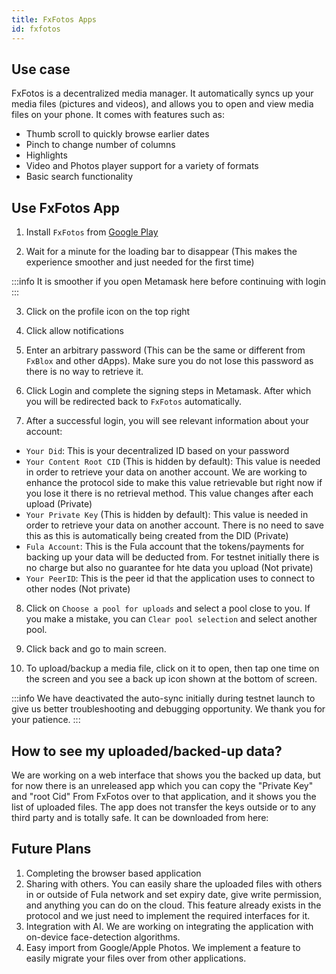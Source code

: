 ```yaml
---
title: FxFotos Apps
id: fxfotos
---
```


## Use case
FxFotos is a decentralized media manager. It automatically syncs up your media files (pictures and videos), and allows you to open and view media files on your phone. It comes with features such as:
 - Thumb scroll to quickly browse earlier dates
 - Pinch to change number of columns
 - Highlights
 - Video and Photos player support for a variety of formats
 - Basic search functionality
  
## Use FxFotos App

1. Install `FxFotos` from [Google Play](https://play.google.com/store/apps/details?id=land.fx.fotos)

2. Wait for a minute for the loading bar to disappear (This makes the experience smoother and just needed for the first time)

:::info It is smoother if you open Metamask here before continuing with login
:::

3. Click on the profile icon on the top right

4. Click allow notifications

5. Enter an arbitrary password (This can be the same or different from `FxBlox` and other dApps). Make sure you do not lose this password as there is no way to retrieve it.

6. Click Login and complete the signing steps in Metamask. After which you will be redirected back to `FxFotos` automatically.

7. After a successful login, you will see relevant information about your account:
- `Your Did`: This is your decentralized ID based on your password
- `Your Content Root CID` (This is hidden by default): This value is needed in order to retrieve your data on another account. We are working to enhance the protocol side to make this value retrievable but right now if you lose it there is no retrieval method. This value changes after each upload (Private)
- `Your Private Key` (This is hidden by default): This value is needed in order to retrieve your data on another account. There is no need to save this as this is automatically being created from the DID (Private)
- `Fula Account`: This is the Fula account that the tokens/payments for backing up your data will be deducted from. For testnet initially there is no charge but also no guarantee for hte data you upload (Not private)
- `Your PeerID`: This is the peer id that the application uses to connect to other nodes (Not private)

8. Click on `Choose a pool for uploads` and select a pool close to you. If you make a mistake, you can `Clear pool selection` and select another pool.

9. Click back and go to main screen.

10. To upload/backup a media file, click on it to open, then tap one time on the screen and you see a back up icon shown at the bottom of screen.

:::info 
We have deactivated the auto-sync initially during testnet launch to give us better troubleshooting and debugging opportunity. We thank you for your patience. 
:::

## How to see my uploaded/backed-up data?

We are working on a web interface that shows you the backed up data, but for now there is an unreleased app which you can copy the "Private Key" and "root Cid" From FxFotos over to that application, and it shows you the list of uploaded files. The app does not transfer the keys outside or to any third party and is totally safe.
It can be downloaded from here: 


## Future Plans

1. Completing the browser based application
2. Sharing with others. You can easily share the uploaded files with others in or outside of Fula network and set expiry date, give write permission, and anything you can do on the cloud. This feature already exists in the protocol and we just need to implement the required interfaces for it.
3. Integration with AI. We are working on integrating the application with on-device face-detection algorithms.
4. Easy import from Google/Apple Photos. We implement a feature to easily migrate your files over from other applications.